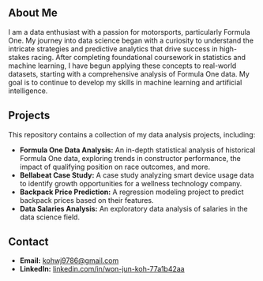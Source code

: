 ## About Me

I am a data enthusiast with a passion for motorsports, particularly Formula One. My journey into data science began with a curiosity to understand the intricate strategies and predictive analytics that drive success in high-stakes racing. After completing foundational coursework in statistics and machine learning, I have begun applying these concepts to real-world datasets, starting with a comprehensive analysis of Formula One data. My goal is to continue to develop my skills in machine learning and artificial intelligence.

## Projects

This repository contains a collection of my data analysis projects, including:

*   **Formula One Data Analysis:** An in-depth statistical analysis of historical Formula One data, exploring trends in constructor performance, the impact of qualifying position on race outcomes, and more.
*   **Bellabeat Case Study:** A case study analyzing smart device usage data to identify growth opportunities for a wellness technology company.
*   **Backpack Price Prediction:** A regression modeling project to predict backpack prices based on their features.
*   **Data Salaries Analysis:** An exploratory data analysis of salaries in the data science field.

## Contact

*   **Email:** [kohwj9786@gmail.com](mailto:kohwj9786@gmail.com)
*   **LinkedIn:** [linkedin.com/in/won-jun-koh-77a1b42aa](https://linkedin.com/in/won-jun-koh-77a1b42aa)
